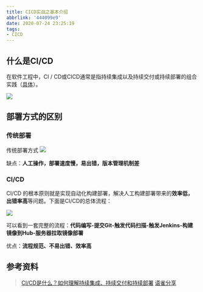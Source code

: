 ```yaml
---
title: CICD实战之基本介绍
abbrlink: '444099e9'
date: 2020-07-24 23:25:19
tags:
- CICD
---
```


## 什么是CI/CD
在软件工程中，CI / CD或CICD通常是指持续集成以及持续交付或持续部署的组合实践（[具体](https://www.redhat.com/zh/topics/devops/what-is-ci-cd)）。

![](https://cdn.jsdelivr.net/gh/kitety/blog_img/img/20200923175600.png)
<!-- more -->
## 部署方式的区别
### 传统部署
传统部署方式
![](https://cdn.jsdelivr.net/gh/kitety/blog_img/img/20200923175617.png)

缺点：**人工操作，部署速度慢，易出错，版本管理机制差**

### CI/CD
CI/CD 的根本原则就是实现自动化构建部署，解决人工构建部署带来的**效率低，出错率高**等问题。下面是CI/CD的总体流程：

![](https://cdn.jsdelivr.net/gh/kitety/blog_img/img/20200923175633.png)

可以看到一套完整的流程：**代码编写-提交Git-触发代码扫描-触发Jenkins-构建镜像到Hub-服务器拉取镜像部署**

优点：**流程规范、不易出错、效率高**

## 参考资料
> [CI/CD是什么？如何理解持续集成、持续交付和持续部署](https://www.redhat.com/zh/topics/devops/what-is-ci-cd)
> [语雀分享](https://www.yuque.com/docs/share/5a58e274-6b1e-4697-b36d-89d5a152f30e)

